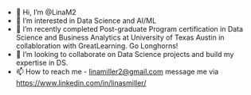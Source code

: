 - 👋 Hi, I’m @LinaM2
- 👀 I’m interested in Data Science and AI/ML
- 🌱 I’m recently completed Post-graduate Program certification in Data Science and Business Analytics at University of Texas Austin in collabloration with GreatLearning.  Go Longhorns!
- 💞️ I’m looking to collaborate on Data Science projects and build my expertise in DS.
- 📫 How to reach me - linamiller2@gmail.com message me via https://www.linkedin.com/in/linasmiller/

<!---
LinaM2/LinaM2 is a ✨ special ✨ repository because its `README.md` (this file) appears on your GitHub profile.
You can click the Preview link to take a look at your changes.
--->
